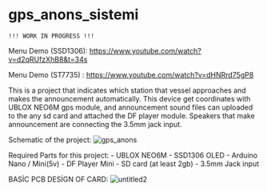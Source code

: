 # gps_anons_sistemi
    !!! WORK IN PROGRESS !!!   
 Menu Demo (SSD1306): https://www.youtube.com/watch?v=d2qRUfzXhB8&t=34s
 
 Menu Demo (ST7735) : https://www.youtube.com/watch?v=dHNRrd75gP8
 
  This is a project that indicates which station that vessel approaches and makes the announcement automatically. This device get coordinates 
with UBLOX NEO6M gps module, and announcement sound files can uploaded to the any sd card and attached the DF player module. Speakers that make 
announcement are connecting the 3.5mm jack input.   

Schematic of the project:
![gps_anons](https://user-images.githubusercontent.com/60060887/175570052-f531bdab-98e3-444b-9662-8625886b9e28.png)

 Required Parts for this project:
      - UBLOX NEO6M
      - SSD1306 OLED
      - Arduino Nano / Mini(5v)
      - DF Player Mini
      - SD card (at least 2gb)
      - 3.5mm Jack input   
      
BASİC PCB DESİGN OF CARD:
![untitled2](https://user-images.githubusercontent.com/60060887/175928738-212f4597-2feb-4142-bfca-90d5eb1ed512.png)
